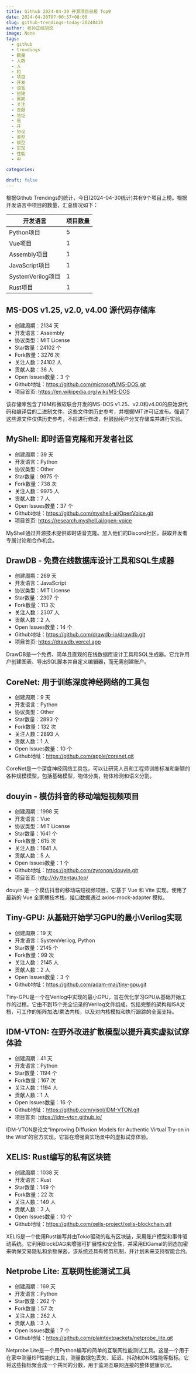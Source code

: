 ```yaml
---
title: Github 2024-04-30 开源项目日报 Top9
date: 2024-04-30T07:00:57+08:00
slug: github-trendings-today-20240430
author: 老孙正经胡说
image: None
tags:
  - github
  - trendings
  - 数量
  - 人数
  - 人
  - 和
  - 项目
  - 开发
  - 语言
  - 创建
  - 周期
  - 关注
  - 贡献
  - 地址
  - 是
  - 并
  - 协议
  - 类型
  - 模型
  - 实现
  - 性能
  - 中

categories:

draft: false
---
```



根据Github Trendings的统计，今日(2024-04-30统计)共有9个项目上榜。根据开发语言中项目的数量，汇总情况如下：

| 开发语言 | 项目数量 |
|  ----  | ----  |
| Python项目 | 5 |
| Vue项目 | 1 |
| Assembly项目 | 1 |
| JavaScript项目 | 1 |
| SystemVerilog项目 | 1 |
| Rust项目 | 1 |

## MS-DOS v1.25, v2.0, v4.00 源代码存储库

* 创建周期：2134 天
* 开发语言：Assembly
* 协议类型：MIT License
* Star数量：24102 个
* Fork数量：3276 次
* 关注人数：24102 人
* 贡献人数：36 人
* Open Issues数量：3 个
* Github地址：https://github.com/microsoft/MS-DOS.git
* 项目首页: https://en.wikipedia.org/wiki/MS-DOS


该存储库包含了IBM和微软联合开发的MS-DOS v1.25、v2.0和v4.00的原始源代码和编译后的二进制文件。这些文件供历史参考，并根据MIT许可证发布。强调了这些源文件仅供历史参考，不应进行修改，但鼓励用户分叉存储库并进行实验。

## MyShell: 即时语音克隆和开发者社区

* 创建周期：39 天
* 开发语言：Python
* 协议类型：Other
* Star数量：9975 个
* Fork数量：738 次
* 关注人数：9975 人
* 贡献人数：7 人
* Open Issues数量：37 个
* Github地址：https://github.com/myshell-ai/OpenVoice.git
* 项目首页: https://research.myshell.ai/open-voice


MyShell通过开源技术提供即时语音克隆。加入他们的Discord社区，获取开发者专属讨论和合作机会。

## DrawDB - 免费在线数据库设计工具和SQL生成器

* 创建周期：269 天
* 开发语言：JavaScript
* 协议类型：MIT License
* Star数量：2307 个
* Fork数量：113 次
* 关注人数：2307 人
* 贡献人数：2 人
* Open Issues数量：14 个
* Github地址：https://github.com/drawdb-io/drawdb.git
* 项目首页: https://drawdb.vercel.app


DrawDB是一个免费、简单且直观的在线数据库设计工具和SQL生成器。它允许用户创建图表、导出SQL脚本并自定义编辑器，而无需创建账户。

## CoreNet: 用于训练深度神经网络的工具包

* 创建周期：9 天
* 开发语言：Python
* 协议类型：Other
* Star数量：2893 个
* Fork数量：132 次
* 关注人数：2893 人
* 贡献人数：1 人
* Open Issues数量：10 个
* Github地址：https://github.com/apple/corenet.git


CoreNet是一个深度神经网络工具包，可以让研究人员和工程师训练标准和新颖的各种规模模型，包括基础模型，物体分类，物体检测和语义分割。

## douyin - 模仿抖音的移动端短视频项目

* 创建周期：1998 天
* 开发语言：Vue
* 协议类型：MIT License
* Star数量：1641 个
* Fork数量：615 次
* 关注人数：1641 人
* 贡献人数：5 人
* Open Issues数量：1 个
* Github地址：https://github.com/zyronon/douyin.git
* 项目首页: http://dy.ttentau.top/


douyin 是一个模仿抖音的移动端短视频项目，它基于 Vue 和 Vite 实现。使用了最新的 Vue 全家桶技术栈，接口数据通过 axios-mock-adapter 模拟。

## Tiny-GPU: 从基础开始学习GPU的最小Verilog实现

* 创建周期：19 天
* 开发语言：SystemVerilog, Python
* Star数量：2145 个
* Fork数量：99 次
* 关注人数：2145 人
* 贡献人数：2 人
* Open Issues数量：3 个
* Github地址：https://github.com/adam-maj/tiny-gpu.git


Tiny-GPU是一个在Verilog中实现的最小GPU，旨在优化学习GPU从基础开始工作的过程。它由不到15个完全记录的Verilog文件组成，包括完整的架构和ISA文档，可工作的矩阵加法/乘法内核，以及对内核模拟和执行跟踪的全面支持。

## IDM-VTON: 在野外改进扩散模型以提升真实虚拟试穿体验

* 创建周期：41 天
* 开发语言：Python
* Star数量：1194 个
* Fork数量：167 次
* 关注人数：1194 人
* 贡献人数：1 人
* Open Issues数量：16 个
* Github地址：https://github.com/yisol/IDM-VTON.git
* 项目首页: https://idm-vton.github.io/


IDM-VTON是论文“Improving Diffusion Models for Authentic Virtual Try-on in the Wild”的官方实现。它旨在增强真实场景中的虚拟试穿体验。

## XELIS: Rust编写的私有区块链

* 创建周期：1038 天
* 开发语言：Rust
* Star数量：149 个
* Fork数量：22 次
* 关注人数：149 人
* 贡献人数：3 人
* Open Issues数量：10 个
* Github地址：https://github.com/xelis-project/xelis-blockchain.git


XELIS是一个使用Rust编写并由Tokio驱动的私有区块链，采用账户模型和事件驱动系统。它利用BlockDAG来增强可扩展性和安全性，并采用ElGamal的同态加密来确保交易隐私和余额保密。该系统还具有修剪机制，并计划未来支持智能合约。

## Netprobe Lite: 互联网性能测试工具

* 创建周期：169 天
* 开发语言：Python
* Star数量：262 个
* Fork数量：57 次
* 关注人数：262 人
* 贡献人数：3 人
* Open Issues数量：7 个
* Github地址：https://github.com/plaintextpackets/netprobe_lite.git


Netprobe Lite是一个用Python编写的简单的互联网性能测试工具。这是一个用于在家中测量ISP性能的工具，测量数据包丢失、延迟、抖动和DNS性能等指标。它将这些指标聚合成一个共同的分数，用于监测互联网连接的整体健康状况。

